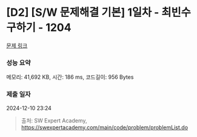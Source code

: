 # [D2] [S/W 문제해결 기본] 1일차 - 최빈수 구하기 - 1204 

[문제 링크](https://swexpertacademy.com/main/code/problem/problemDetail.do?contestProbId=AV13zo1KAAACFAYh) 

### 성능 요약

메모리: 41,692 KB, 시간: 186 ms, 코드길이: 956 Bytes

### 제출 일자

2024-12-10 23:24



> 출처: SW Expert Academy, https://swexpertacademy.com/main/code/problem/problemList.do